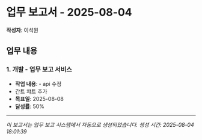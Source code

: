 # 업무 보고서 - 2025-08-04

**작성자**: 이석원

## 업무 내용

### 1. 개발 - 업무 보고 서비스

- **작업 내용**: - api 수정
- 간트 챠트 추가
- **목표일**: 2025-08-08
- **달성률**: 50%

---

*이 보고서는 업무 보고 시스템에서 자동으로 생성되었습니다.*
*생성 시간: 2025-08-04 18:01:39*
